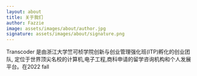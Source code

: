 ```yaml
---
layout: about
title: 关于我们
author: Fazzie
image: assets/images/about/author.jpg
signature: assets/images/about/signature.png
---
```


Transcoder 是由浙江大学竺可桢学院创新与创业管理强化班(ITP)孵化的创业团队, 定位于世界顶尖名校的计算机,电子工程,商科申请的留学咨询机构和个人发展平台。在2022 fall 